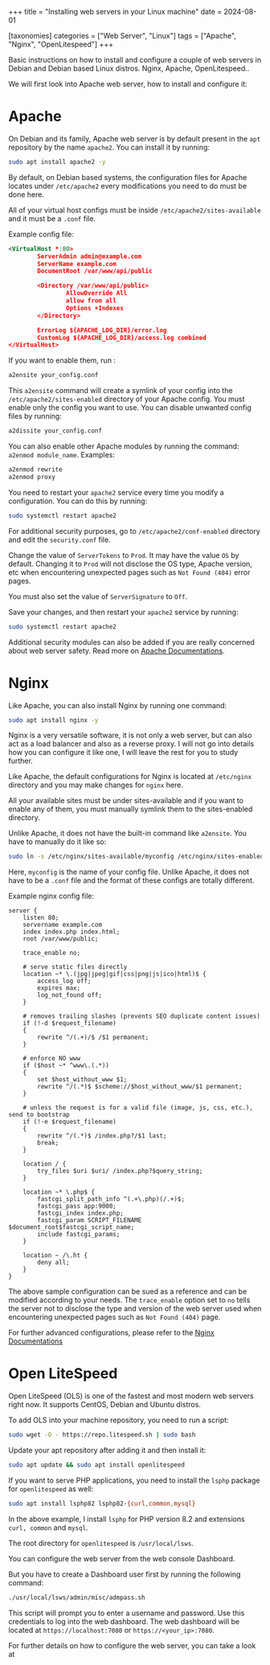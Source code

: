 +++
title = "Installing web servers in your Linux machine"
date = 2024-08-01

[taxonomies]
categories = ["Web Server", "Linux"]
tags = ["Apache", "Nginx", "OpenLitespeed"]
+++

Basic instructions on how to install and configure a couple of web servers in Debian and Debian based Linux distros. Nginx, Apache, OpenLitespeed..

<!-- more -->

We will first look into Apache web server, how to install and configure it:

# Apache

On Debian and its family, Apache web server is by default present in the `apt` repository by the name `apache2`.
You can install it by running:

```bash
sudo apt install apache2 -y
```

By default, on Debian based systems, the configuration files for Apache locates under `/etc/apache2` every modifications you need to do must be done here.

All of your virtual host configs must be inside `/etc/apache2/sites-available` and it must be a `.conf` file.

Example config file:

```xml
<VirtualHost *:80>
        ServerAdmin admin@example.com
        ServerName example.com
        DocumentRoot /var/www/api/public

        <Directory /var/www/api/public>
                AllowOverride All
                allow from all
                Options +Indexes
        </Directory>

        ErrorLog ${APACHE_LOG_DIR}/error.log
        CustomLog ${APACHE_LOG_DIR}/access.log combined
</VirtualHost>
```

If you want to enable them, run :

```bash
a2ensite your_config.conf
```

This `a2ensite` command will create a symlink of your config into the `/etc/apache2/sites-enabled` directory of your Apache config.
You must enable only the config you want to use. You can disable unwanted config files by running:

```bash
a2dissite your_config.conf
```

You can also enable other Apache modules by running the command: `a2enmod module_name`.
Examples:

```bash
a2enmod rewrite
a2enmod proxy
```

You need to restart your `apache2` service every time you modify a configuration.
You can do this by running:

```bash
sudo systemctl restart apache2
```

For additional security purposes, go to `/etc/apache2/conf-enabled` directory and edit the `security.conf` file.

Change the value of `ServerTokens` to `Prod`. It may have the value `OS` by default.
Changing it to `Prod` will not disclose the OS type, Apache version, etc when encountering unexpected pages such as  `Not Found (404)` error pages.

You must also set the value of `ServerSignature` to `Off`.

Save your changes, and then restart your `apache2` service by running:

```bash
sudo systemctl restart apache2
```

Additional security modules can also be added if you are really concerned about web server safety.
Read more on [Apache Documentations](https://httpd.apache.org/docs/2.4/).
# Nginx
Like Apache, you can also install Nginx by running one command:

```bash
sudo apt install nginx -y
```

Nginx is a very versatile software, it is not only a web server, but can also act as a load balancer and also as a reverse proxy.
I will not go into details how you can configure it like one, I will leave the rest for you to study further.

Like Apache, the default configurations for Nginx is located at `/etc/nginx` directory and you may make changes for `nginx` here.

All your available sites must be under sites-available and if you want to enable any of them, you must manually symlink them to the sites-enabled directory.

Unlike Apache, it does not have the built-in command like `a2ensite`.
You have to manually do it like so:

```bash
sudo ln -s /etc/nginx/sites-available/myconfig /etc/nginx/sites-enabled
```

Here, `myconfig` is the name of your config file. Unlike Apache, it does not have to be a `.conf` file and the format of these configs are totally different.

Example nginx config file:

```nginx
server {
    listen 80;
	servername example.com
    index index.php index.html;
    root /var/www/public;

	trace_enable no;

    # serve static files directly
	location ~* \.(jpg|jpeg|gif|css|png|js|ico|html)$ {
		access_log off;
		expires max;
		log_not_found off;
	}

	# removes trailing slashes (prevents SEO duplicate content issues)
	if (!-d $request_filename)
	{
		rewrite ^/(.+)/$ /$1 permanent;
	}

	# enforce NO www
	if ($host ~* ^www\.(.*))
	{
		set $host_without_www $1;
		rewrite ^/(.*)$ $scheme://$host_without_www/$1 permanent;
	}

	# unless the request is for a valid file (image, js, css, etc.), send to bootstrap
	if (!-e $request_filename)
	{
		rewrite ^/(.*)$ /index.php?/$1 last;
		break;
	}

	location / {
		try_files $uri $uri/ /index.php?$query_string;
	}

	location ~* \.php$ {
        fastcgi_split_path_info ^(.+\.php)(/.+)$;
        fastcgi_pass app:9000;
        fastcgi_index index.php;
        fastcgi_param SCRIPT_FILENAME $document_root$fastcgi_script_name;
        include fastcgi_params;
    }

    location ~ /\.ht {
		deny all;
	}
}
```

The above sample configuration can be sued as a reference and can be modified according to your needs.
The `trace_enable` option set to `no` tells the server not to disclose the type and version of the web server used when encountering unexpected pages such as `Not Found (404)` page.

For further advanced configurations, please refer to the [Nginx Documentations](https://nginx.org/en/docs/)

# Open LiteSpeed

Open LiteSpeed (OLS) is one of the fastest and most modern web servers right now.
It supports CentOS, Debian and Ubuntu distros. 

To add OLS into your machine repository, you need to run a script:

```bash
sudo wget -O - https://repo.litespeed.sh | sudo bash
```

Update your apt repository after adding it and then install it:

```bash
sudo apt update && sudo apt install openlitespeed
```

If you want to serve PHP applications, you need to install the `lsphp` package for `openlitespeed` as well:

```bash
sudo apt install lsphp82 lsphp82-{curl,common,mysql}
```

In the above example, I install `lsphp` for PHP version 8.2 and extensions `curl, common` and `mysql`.

The root directory for `openlitespeed` is `/usr/local/lsws`.

You can configure the web server from the web console Dashboard.

But you have to create a Dashboard user first by running the following command:

```bash
./usr/local/lsws/admin/misc/admpass.sh
```

This script will prompt you to enter a username and password.
Use this credentials to log into the web dashboard.
The web dashboard will be located at `https://localhost:7080` or `https://<your_ip>:7080`.

For further details on how to configure the web server, you can take a look at 